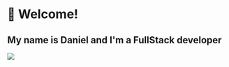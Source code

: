 # 👋 Welcome!
## My name is Daniel and I'm a FullStack developer 

 <img src="https://cdn.jsdelivr.net/gh/devicons/devicon/icons/javascript/javascript-original.svg" />
          
